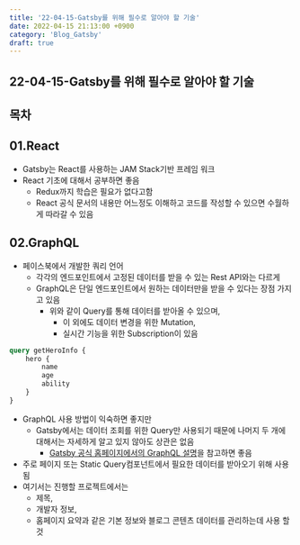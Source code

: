 ```yaml
---
title: '22-04-15-Gatsby를 위해 필수로 알아야 할 기술'
date: 2022-04-15 21:13:00 +0900
category: 'Blog_Gatsby'
draft: true
---
```


## 22-04-15-Gatsby를 위해 필수로 알아야 할 기술

## 목차

## 01.React

- Gatsby는 React를 사용하는 JAM Stack기반 프레임 워크
- React 기초에 대해서 공부하면 좋음
  - Redux까지 학습은 필요가 없다고함
  - React 공식 문서의 내용만 어느정도 이해하고 코드를 작성할 수 있으면 수월하게 따라갈 수 있음

## 02.GraphQL

- 페이스북에서 개발한 쿼리 언어
  - 각각의 엔드포인트에서 고정된 데이터를 받을 수 있는 Rest API와는 다르게 
  - GraphQL은 단일 엔드포인트에서 원하는 데이터만을 받을 수 있다는 장점 가지고 있음
    - 위와 같이 Query를 통해 데이터를 받아올 수 있으며,
      -  이 외에도 데이터 변경을 위한 Mutation,
      - 실시간 기능을 위한 Subscription이 있음

```sql
query getHeroInfo {
	hero {
		name
		age
		ability
	}
}
```

- GraphQL 사용 방법이 익숙하면 좋지만
  - Gatsby에서는 데이터 조회를 위한 Query만 사용되기 때문에 나머지 두 개에 대해서는 자세하게 알고 있지 않아도 상관은 없음
    - [Gatsby 공식 홈페이지에서의 GraphQL 설명](https://www.gatsbyjs.com/docs/conceptual/graphql-concepts)을 참고하면 좋음
- 주로 페이지 또는 Static Query컴포넌트에서 필요한 데이터를 받아오기 위해 사용됨
- 여기서는 진행할 프로젝트에서는 
  - 제목,
  -  개발자 정보, 
  - 홈페이지 요약과 같은 기본 정보와  블로그 콘텐츠 데이터를 관리하는데 사용 할 것
